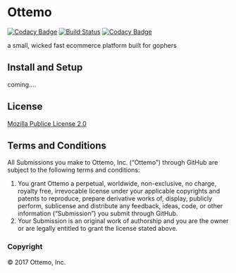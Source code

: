 Ottemo
=========

[![Codacy Badge](https://api.codacy.com/project/badge/Grade/3e068cd576494103aa411d21157d2a4d)](https://www.codacy.com/app/vastbinderj/foundation?utm_source=github.com&utm_medium=referral&utm_content=ottemo/foundation&utm_campaign=badger)
[![Build Status](http://jenkins.ottemo.io/buildStatus/icon?job=build_foundation_docker_image)](http://jenkins.ottemo.io/job/build_foundation_docker_image/)
[![Codacy Badge](https://api.codacy.com/project/badge/Grade/3e068cd576494103aa411d21157d2a4d)](https://www.codacy.com/app/vastbinderj/foundation?utm_source=github.com&amp;utm_medium=referral&amp;utm_content=ottemo/foundation&amp;utm_campaign=Badge_Grade)

a small, wicked fast ecommerce platform built for gophers

## Install and Setup 

coming....


## License

[Mozilla Publice License 2.0](LICENSE.md) 
## Terms and Conditions

All Submissions you make to Ottemo, Inc. (“Ottemo”) through GitHub are subject to the following terms and conditions:

1. You grant Ottemo a perpetual, worldwide, non-exclusive, no charge, royalty free, irrevocable license under your applicable copyrights and patents to reproduce, prepare derivative works of, display, publicly perform, sublicense and distribute any feedback, ideas, code, or other information (“Submission”) you submit through GitHub.
2. Your Submission is an original work of authorship and you are the owner or are legally entitled to grant the license stated above.

### Copyright
© 2017 Ottemo, Inc.

